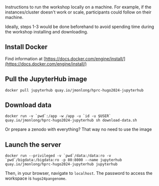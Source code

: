 Instructions to run the workshop locally on a machine. 
For example, if the instances/cluster doesn't work or scale, participants could follow on their machine. 

Ideally, steps 1-3 would be done beforehand to avoid spending time during the workshop installing and downloading.

## Install Docker

Find information at [https://docs.docker.com/engine/install/](https://docs.docker.com/engine/install/)

## Pull the JupyterHub image

```
docker pull jupyterhub quay.io/jmonlong/hprc-hugo2024-jupyterhub
```

## Download data

```
docker run -v `pwd`:/app -w /app -u `id -u $USER` quay.io/jmonlong/hprc-hugo2024-jupyterhub sh download-data.sh
```

Or prepare a zenodo with everything? That way no need to use the image

## Launch the server

```
docker run --privileged -v `pwd`/data:/data:ro -v `pwd`/bigdata:/bigdata:ro -p 80:8000 --name jupyterhub quay.io/jmonlong/hprc-hugo2024-jupyterhub jupyterhub
```

Then, in your browser, navigate to `localhost`. The password to access the workspace is `hugo24pangenome`.
